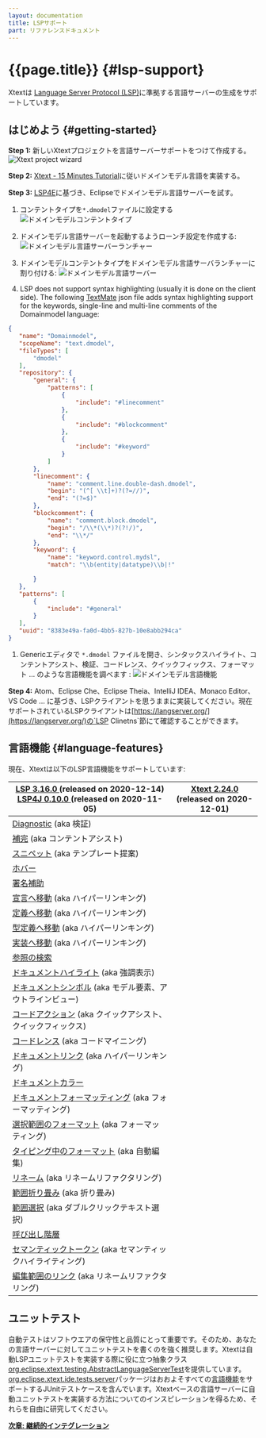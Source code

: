 ```yaml
---
layout: documentation
title: LSPサポート
part: リファレンスドキュメント
---
```


# {{page.title}} {#lsp-support}

Xtextは [Language Server Protocol (LSP)](https://microsoft.github.io/language-server-protocol/)に準拠する言語サーバーの生成をサポートしています。

## はじめよう {#getting-started}

**Step 1:** 新しいXtextプロジェクトを言語サーバーサポートをつけて作成する。
![Xtext project wizard](../../documentation/images/LSP_1_Xtext_Wizard.png)

**Step 2:** [Xtext - 15 Minutes Tutorial](https://www.eclipse.org/Xtext/documentation/102_domainmodelwalkthrough.html)に従いドメインモデル言語を実装する。

**Step 3:** [LSP4E](https://projects.eclipse.org/projects/technology.lsp4e)に基づき、Eclipseでドメインモデル言語サーバーを試す。

 1. コンテントタイプを`*.dmodel`ファイルに設定する
![ドメインモデルコンテントタイプ](../../documentation/images/LSP_2_DomainmodelContentType.png)

 1. ドメインモデル言語サーバーを起動するようローンチ設定を作成する:
![ドメインモデル言語サーバーランチャー](../../documentation/images/LSP_3_DomainmodelLanguageServerLauncher.png)

 1. ドメインモデルコンテントタイプをドメインモデル言語サーバランチャーに割り付ける:
![ドメインモデル言語サーバー](../../documentation/images/LSP_4_DomainmodelLanguageServer.png)

 1. LSP does not support syntax highlighting (usually it is done on the client side). The following [TextMate](https://projects.eclipse.org/projects/technology.tm4e) json file adds syntax highlighting support for the keywords, single-line and multi-line comments of the Domainmodel language:
 ```json
{
	"name": "Domainmodel",
	"scopeName": "text.dmodel",
	"fileTypes": [
		"dmodel"
	],
	"repository": {
		"general": {
			"patterns": [
				{
					"include": "#linecomment"
				},
				{
					"include": "#blockcomment"
				},
				{
					"include": "#keyword"
				}
			]
		},
		"linecomment": {
			"name": "comment.line.double-dash.dmodel",
			"begin": "(^[ \\t]+)?(?=//)",
			"end": "(?=$)"
		},
		"blockcomment": {
			"name": "comment.block.dmodel",
			"begin": "/\\*(\\*)?(?!/)",
			"end": "\\*/"
		},
		"keyword": {
			"name": "keyword.control.mydsl",
			"match": "\\b(entity|datatype)\\b|!"

		}
	},
	"patterns": [
		{
			"include": "#general"
		}
	],
	"uuid": "8383e49a-fa0d-4bb5-827b-10e8abb294ca"
}
```
 1. Genericエディタで `*.dmodel` ファイルを開き、シンタックスハイライト、コンテントアシスト、検証、コードレンス、クイックフィックス、フォーマット ... のような言語機能を調べます :
![ドメインモデル言語機能](../../documentation/images/LSP_5_DomainmodelLanguageFeatures.png)

**Step 4:** Atom、Eclipse Che、Eclipse Theia、IntelliJ IDEA、Monaco Editor、VS Code ... に基づき、LSPクライアントを思うままに実装してください。現在サポートされているLSPクライアントは[https://langserver.org/](https://langserver.org/)の`LSP Clinetns`節にて確認することができます。

## 言語機能 {#language-features}

現在、Xtextは以下のLSP言語機能をサポートしています:

<table class="table table-bordered">
	<thead>
		<tr>
			<th><a href="https://microsoft.github.io/language-server-protocol/specifications/specification-current/#version_3_16_0"> LSP 3.16.0 </a> (released on 2020-12-14) <br> <a href="https://github.com/eclipse/lsp4j/blob/master/CHANGELOG.md#v0100-nov-2020"> LSP4J 0.10.0 </a>(released on 2020-11-05)</th>
			<th><a href="https://www.eclipse.org/Xtext/releasenotes.html#/releasenotes/2020/12/01/version-2-24-0"> Xtext 2.24.0 </a> <br> (released on 2020-12-01)</th>
		</tr>
	</thead>
	<tbody>
		<tr>
			<td><a href="https://microsoft.github.io/language-server-protocol/specifications/specification-current/#diagnostic">Diagnostic</a> (aka 検証)</td>
			<td><div class="supported"></div></td>
		</tr>
		<tr>
			<td><a href="https://microsoft.github.io/language-server-protocol/specifications/specification-current/#textDocument_completion">補完</a> (aka コンテントアシスト)</td>
			<td><div class="supported"></div></td>
		</tr>
		<tr>
			<td><a href="https://microsoft.github.io/language-server-protocol/specifications/specification-current/#snippet_syntax">スニペット</a> (aka テンプレート提案)</td>
			<td><div class="supported"></div></td>
		</tr>
		<tr>
			<td><a href="https://microsoft.github.io/language-server-protocol/specifications/specification-current/#textDocument_hover">ホバー</a></td>
			<td><div class="supported"></div></td>
		</tr>
		<tr>
			<td><a href="https://microsoft.github.io/language-server-protocol/specifications/specification-current/#textDocument_signatureHelp">署名補助</a></td>
			<td><div class="supported"></div></td>
		</tr>
		<tr>
			<td><a href="https://microsoft.github.io/language-server-protocol/specifications/specification-current/#textDocument_declaration">宣言へ移動</a> (aka ハイパーリンキング)</td>
			<td><div class="supported"></div></td>
		</tr>
		<tr>
			<td><a href="https://microsoft.github.io/language-server-protocol/specifications/specification-current/#textDocument_definition">定義へ移動</a> (aka ハイパーリンキング)</td>
			<td><div class="supported"></div></td>
		</tr>
		<tr>
			<td><a href="https://microsoft.github.io/language-server-protocol/specifications/specification-current/#textDocument_typeDefinition">型定義へ移動</a> (aka ハイパーリンキング)</td>
			<td><div class="supported"></div></td>
		</tr>
		<tr>
			<td><a href="https://microsoft.github.io/language-server-protocol/specifications/specification-current/#textDocument_implementation">実装へ移動</a> (aka ハイパーリンキング)</td>
			<td><div class="supported"></div></td>
		</tr>
		<tr>
			<td><a href="https://microsoft.github.io/language-server-protocol/specifications/specification-current/#textDocument_references">参照の検索</a></td>
			<td><div class="supported"></div></td>
		</tr>
		<tr>
			<td><a href="https://microsoft.github.io/language-server-protocol/specifications/specification-current/#textDocument_documentHighlight">ドキュメントハイライト</a> (aka 強調表示)</td>
			<td><div class="supported"></div></td>
		</tr>
		<tr>
			<td><a href="https://microsoft.github.io/language-server-protocol/specifications/specification-current/#textDocument_documentSymbol">ドキュメントシンボル</a> (aka モデル要素、アウトラインビュー)</td>
			<td><div class="supported"></div></td>
		</tr>
		<tr>
			<td><a href="https://microsoft.github.io/language-server-protocol/specifications/specification-current/#textDocument_codeAction">コードアクション</a> (aka クイックアシスト、クイックフィックス)</td>
			<td><div class="supported"></div></td>
		</tr>
		<tr>
			<td><a href="https://microsoft.github.io/language-server-protocol/specifications/specification-current/#textDocument_codeLens">コードレンス</a> (aka コードマイニング)</td>
			<td><div class="not-supported"></div></td>
		</tr>
		<tr>
			<td><a href="https://microsoft.github.io/language-server-protocol/specifications/specification-current/#textDocument_documentLink">ドキュメントリンク</a> (aka ハイパーリンキング)</td>
			<td><div class="supported"></div></td>
		</tr>
		<tr>
			<td><a href="https://microsoft.github.io/language-server-protocol/specifications/specification-current/#textDocument_documentColor">ドキュメントカラー</a></td>
			<td><div class="not-supported"></div></td>
		</tr>
		<tr>
			<td><a href="https://microsoft.github.io/language-server-protocol/specifications/specification-current/#textDocument_formatting">ドキュメントフォーマッティング</a> (aka フォーマッティング)</td>
			<td><div class="supported"></div></td>
		</tr>
		<tr>
			<td><a href="https://microsoft.github.io/language-server-protocol/specifications/specification-current/#textDocument_rangeFormatting">選択範囲のフォーマット</a> (aka フォーマッティング)</td>
			<td><div class="supported"></div></td>
		</tr>
		<tr>
			<td><a href="https://microsoft.github.io/language-server-protocol/specifications/specification-current/#textDocument_onTypeFormatting"> タイピング中のフォーマット</a> (aka 自動編集)</td>
			<td><div class="not-supported"></div></td>
		</tr>
		<tr>
			<td><a href="https://microsoft.github.io/language-server-protocol/specifications/specification-current/#textDocument_rename">リネーム</a> (aka リネームリファクタリング)</td>
			<td><div class="supported"></div></td>
		</tr>
		<tr>
			<td><a href="https://microsoft.github.io/language-server-protocol/specifications/specification-current/#textDocument_foldingRange">範囲折り畳み</a> (aka 折り畳み)</td>
			<td><div class="not-supported"></div></td>
		</tr>
		<tr>
			<td><a href="https://microsoft.github.io/language-server-protocol/specifications/specification-current/#textDocument_selectionRange">範囲選択</a> (aka ダブルクリックテキスト選択)</td>
			<td><div class="not-supported"></div></td>
		</tr>
		<tr>
			<td><a href="https://microsoft.github.io/language-server-protocol/specifications/specification-current/#textDocument_prepareCallHierarchy">呼び出し階層</a> </td>
			<td><div class="not-supported"></div></td>
		</tr>
		<tr>
			<td><a href="https://microsoft.github.io/language-server-protocol/specifications/specification-current/#textDocument_semanticTokens">セマンティックトークン</a> (aka セマンティックハイライティング)</td>
			<td><div class="supported"></div></td>
		</tr>
		<tr>
			<td><a href="https://microsoft.github.io/language-server-protocol/specifications/specification-current/#textDocument_linkedEditingRange">編集範囲のリンク</a> (aka リネームリファクタリング)</td>
			<td><div class="supported"></div></td>
		</tr>
	</tbody>
</table>

## ユニットテスト
自動テストはソフトウエアの保守性と品質にとって重要です。そのため、あなたの言語サーバーに対してユニットテストを書くのを強く推奨します。Xtextは自動LSPユニットテストを実装する際に役に立つ抽象クラス[org.eclipse.xtext.testing.AbstractLanguageServerTest]({{site.src.xtext_core}}/org.eclipse.xtext.testing/src/org/eclipse/xtext/testing/AbstractLanguageServerTest.xtend)を提供しています。[org.eclipse.xtext.ide.tests.server]({{site.src.xtext_core}}/org.eclipse.xtext.ide.tests/src/org/eclipse/xtext/ide/tests/server)パッケージはおおよそすべての[言語機能](#language-features)をサポートするJUnitテストケースを含んでいます。Xtextベースの言語サーバーに自動ユニットテストを実装する方法についてのインスピレーションを得るため、それらを自由に研究してください。 


**[次章: 継続的インテグレーション](350_continuous_integration.html)**
